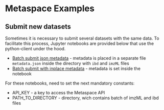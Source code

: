 # Metaspace Examples

## Submit new datasets

Sometimes it is necessary to submit several datasets with the same data.
To facilitate this process, Jupyter notebooks are provided below that use the python-client under the hood.

* [Batch submit json metadata](./Metaspace_batch_submit_json_metadata.ipynb) - metadata is placed in a separate file `metadata.json` inside the directory with `ibd` and `imzML` files
* [Batch submit with inplace metadata](./Metaspace_batch_submit_inplace_metadata.ipynb) - metadata is set inside the notebook

For these notebooks, need to set the next mandatory constants:
* API_KEY - a key to access the Metaspace API
* PATH_TO_DIRECTORY - directory, wich contains batch of imzML and ibd files